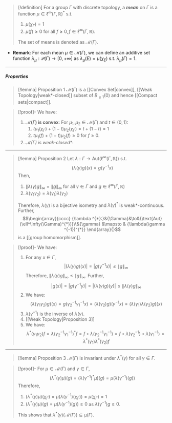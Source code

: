 > [!definition]
> For a group $\Gamma$ with discrete topology, a ***mean*** on $\Gamma$ is a function $\mu\in \ell^\infty(\Gamma,\mathbb{R})^{*}$ s.t.
> 1. $\mu(\chi_{\Gamma})=1$
> 2. $\mu(f)\geq 0$ for all $f\geq 0,f\in\ell^\infty(\Gamma,\mathbb{R})$.
> 
> The set of means is denoted as $\mathcal{M}(\Gamma)$.
- **Remark**: For each mean $\mu\in\mathcal{M}(\Gamma)$, we can define an additive set function $\lambda_{\mu}:\mathcal{P}(\Gamma)\to[0,+\infty]$ as $\lambda_{\mu}(E)=\mu(\chi_{E})$ s.t. $\lambda_{\mu}(\Gamma)=1$.
---
##### Properties
> [!lemma] Proposition 1
> $\mathcal{M}(\Gamma)$ is a [[Convex Set|convex]], [[Weak Topology|weak*-closed]] subset of $B_{\leq 1}(0)$ and hence [[Compact sets|compact]]. 

> [!proof]-
> We have:
> 1. **$\mathcal{M}(\Gamma)$ is convex**:
>    For $\mu_{1},\mu_{2}\in \mathcal{M}(\Gamma)$ and $t\in(0,1)$:
>    1. $t\mu_{1}(\chi_{\Gamma})+(1-t)\mu_{2}(\chi_{\Gamma})=t+(1-t)=1$
>    2. $t\mu_{1}(f)+(1-t)\mu_{2}(f)\geq 0$ for $f\geq 0$.
> 2. **$\mathcal{M}(\Gamma)$ is weak*-closed**:
---
> [!lemma] Proposition 2
> Let $\lambda:\Gamma\to \text{Aut}(\ell^\infty(\Gamma,\mathbb{R}))$ s.t. $$(\lambda(\gamma)g)(x)=g(\gamma ^{-1}x)$$Then, 
> 1. $\left\| \lambda(\gamma)g \right\|_{\infty}=\left\| g \right\|_{\infty}$ for all $\gamma\in \Gamma$ and $g\in \ell^\infty(\Gamma,\mathbb{R})$
> 2. $\lambda(\gamma_{1}\gamma_{2})=\lambda(\gamma_{1})\lambda(\gamma_{2})$
> 
> Therefore, $\lambda(\gamma)$ is a bijective isometry and $\lambda(\gamma)^{*}$ is weak\*-continuous. Further, $$\begin{array}{cccc} {\lambda ^{*}:}&{\Gamma}&\to&{\text{Aut}(\ell^\infty(\Gamma)^{*})}\\&{\gamma} &\mapsto & {\lambda(\gamma ^{-1})^{*}} \end{array}{}$$is a [[group homomorphism]].

> [!proof]-
> We have: 
> 1. For any $x\in \Gamma$,$$\left| (\lambda(\gamma)g)(x) \right| =\left| g(\gamma ^{-1}x) \right| \leq \left\| g \right\| _{\infty}$$Therefore, $\left\| \lambda(\gamma)g \right\|_{\infty}\leq \left\| g \right\|_{\infty}$. Further, $$\left| g(x) \right| =\left| g(\gamma ^{-1}y) \right| =\left| (\lambda(\gamma)g)(y) \right|\leq \left\| \lambda(\gamma)g \right\| _{\infty} $$
> 2. We have: $$(\lambda(\gamma_{1}\gamma_{2})g)(x)=g(\gamma_{2}^{-1}\gamma_{1}^{-1}x)=(\lambda(\gamma_{2})g)(\gamma ^{-1}x)=(\lambda(\gamma_{1})\lambda(\gamma_{2})g)(x)$$
> 3. $\lambda(\gamma ^{-1})$ is the inverse of $\lambda(\gamma)$. 
> 4. [[Weak Topology|Proposition 3]]
> 5. We have: $$\lambda ^{*}(\gamma_{1}\gamma_{2})f=\lambda(\gamma_{2}^{-1}\gamma_{1}^{-1})^{*}f=f\circ \lambda(\gamma_{2}^{-1}\gamma_{1}^{-1})=f\circ \lambda(\gamma_{2}^{-1})\circ \lambda(\gamma_{1}^{-1})=\lambda ^{*}(\gamma_{1})\lambda ^{*}(\gamma_{2})f$$
---
> [!lemma] Proposition 3
> $\mathcal{M}(\Gamma)$ is invariant under $\lambda ^{*}(\gamma)$ for all $\gamma\in \Gamma$.

> [!proof]-
> For $\mu\in \mathcal{M}(\Gamma)$ and $\gamma\in \Gamma$, $$(\lambda ^{*}(\gamma)\mu)(g)=(\lambda(\gamma ^{-1})^{*}\mu)(g)=\mu (\lambda(\gamma ^{-1})(g))$$Therefore,
> 1. $(\lambda ^{*}(\gamma)\mu)(\chi_{\Gamma})=\mu(\lambda(\gamma ^{-1})(\chi_{\Gamma}))=\mu(\chi_{\Gamma})=1$
> 2. $(\lambda ^{*}(\gamma)\mu)(g)=\mu(\lambda(\gamma ^{-1})(g))\geq 0$ as $\lambda(\gamma^{-1})g\geq 0$. 
> 
> This shows that $\lambda ^{*}(\gamma)(\mathcal{M}(\Gamma))\subseteq \mathcal{\mu}(\Gamma)$.
